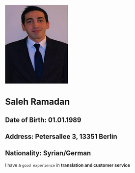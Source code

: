 ![my image](picture.jpg)

# Saleh Ramadan

## Date of Birth: 01.01.1989
## Address: Petersallee 3, 13351 Berlin
## Nationality: Syrian/German

I have a `good experience` in **translation and customer service**